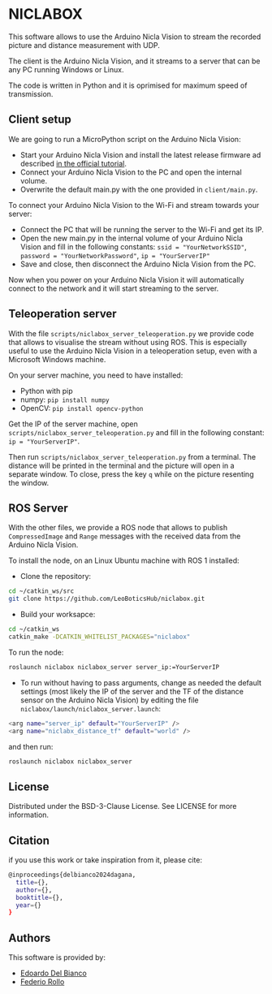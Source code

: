  # NICLABOX
This software allows to use the Arduino Nicla Vision to stream the recorded picture and distance measurement with UDP.

The client is the Arduino Nicla Vision, and it streams to a server that can be any PC running Windows or Linux.

The code is written in Python and it is oprimised for maximum speed of transmission.

## Client setup
We are going to run a MicroPython script on the Arduino Nicla Vision:
- Start your Arduino Nicla Vision and install the latest release firmware ad described [in the official tutorial](https://docs.arduino.cc/tutorials/nicla-vision/getting-started).
- Connect your Arduino Nicla Vision to the PC and open the internal volume.
- Overwrite the default main.py with the one provided in ```client/main.py```.

To connect your Arduino Nicla Vision to the Wi-Fi and stream towards your server:
- Connect the PC that will be running the server to the Wi-Fi and get its IP.
- Open the new main.py in the internal volume of your Arduino Nicla Vision and fill in the following constants: ```ssid = "YourNetworkSSID"```, ```password = "YourNetworkPassword"```, ```ip = "YourServerIP"```
- Save and close, then disconnect the Arduino Nicla Vision from the PC.

Now when you power on your Arduino Nicla Vision it will automatically connect to the network and it will start streaming to the server.


## Teleoperation server
With the file ```scripts/niclabox_server_teleoperation.py``` we provide code that allows to visualise the stream without using ROS. This is especially useful to use the Arduino Nicla Vision in a teleoperation setup, even with a Microsoft Windows machine.

On your server machine, you need to have installed:
- Python with pip
- numpy: ```pip install numpy```
- OpenCV: ```pip install opencv-python```

Get the IP of the server machine, open ```scripts/niclabox_server_teleoperation.py``` and fill in the following constant: ```ip = "YourServerIP"```.

Then run ```scripts/niclabox_server_teleoperation.py``` from a terminal. The distance will be printed in the terminal and the picture will open in a separate window. To close, press the key ```q``` while on the picture resenting the window.

## ROS Server
With the other files, we provide a ROS node that allows to publish ```CompressedImage``` and ```Range``` messages with the received data from the Arduino Nicla Vision.

To install the node, on an Linux Ubuntu machine with ROS 1 installed:
- Clone the repository:
```bash
cd ~/catkin_ws/src
git clone https://github.com/LeoBoticsHub/niclabox.git
```
- Build your worksapce:
```bash
cd ~/catkin_ws
catkin_make -DCATKIN_WHITELIST_PACKAGES="niclabox"
```

To run the node:
```bash
roslaunch niclabox niclabox_server server_ip:=YourServerIP
```
- To run without having to pass arguments, change as needed the default settings (most likely the IP of the server and the TF of the distance sensor on the Arduino Nicla Vision) by editing the file ```niclabox/launch/niclabox_server.launch```:
```bash
<arg name="server_ip" default="YourServerIP" />
<arg name="niclabx_distance_tf" default="world" />
```
and then run:
```bash
roslaunch niclabox niclabox_server
```

## License
Distributed under the BSD-3-Clause License. See LICENSE for more information.

## Citation
if you use this work or take inspiration from it, please cite:
```bash
@inproceedings{delbianco2024dagana,
  title={},
  author={},
  booktitle={},
  year={}
}
```

## Authors
This software is provided by:
- [Edoardo Del Bianco](https://github.com/edodelbianco)
- [Federio Rollo](https://github.com/FedericoRollo)
